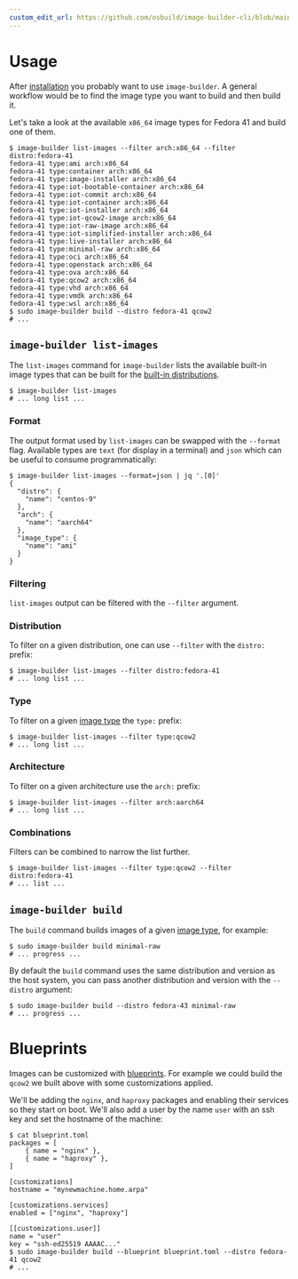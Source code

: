 ```yaml
---
custom_edit_url: https://github.com/osbuild/image-builder-cli/blob/main/doc/01-usage.md
---
```

# Usage

<!--
[//]: # ( DO NOT MODIFY THIS FILE! )
[//]: # ( This content is generated by `scripts/pull_readmes.py` )
[//]: # ( Rather change the source of this: https://github.com/osbuild/image-builder-cli/blob/main/doc/01-usage.md )
-->

After [installation](./00-installation.md) you probably want to use `image-builder`. A general workflow would be to find the image type you want to build and then build it.

Let's take a look at the available `x86_64` image types for Fedora 41 and build one of them.

```console
$ image-builder list-images --filter arch:x86_64 --filter distro:fedora-41
fedora-41 type:ami arch:x86_64
fedora-41 type:container arch:x86_64
fedora-41 type:image-installer arch:x86_64
fedora-41 type:iot-bootable-container arch:x86_64
fedora-41 type:iot-commit arch:x86_64
fedora-41 type:iot-container arch:x86_64
fedora-41 type:iot-installer arch:x86_64
fedora-41 type:iot-qcow2-image arch:x86_64
fedora-41 type:iot-raw-image arch:x86_64
fedora-41 type:iot-simplified-installer arch:x86_64
fedora-41 type:live-installer arch:x86_64
fedora-41 type:minimal-raw arch:x86_64
fedora-41 type:oci arch:x86_64
fedora-41 type:openstack arch:x86_64
fedora-41 type:ova arch:x86_64
fedora-41 type:qcow2 arch:x86_64
fedora-41 type:vhd arch:x86_64
fedora-41 type:vmdk arch:x86_64
fedora-41 type:wsl arch:x86_64
$ sudo image-builder build --distro fedora-41 qcow2
# ...
```

## `image-builder list-images`

The `list-images` command for `image-builder` lists the available built-in image types that can be built for the [built-in distributions](./10-faq.md#built-in-distributions).

```console
$ image-builder list-images
# ... long list ...
```

### Format

The output format used by `list-images` can be swapped with the `--format` flag. Available types are `text` (for display in a terminal) and `json` which can be useful to consume programmatically:

```console
$ image-builder list-images --format=json | jq '.[0]'
{
  "distro": {
    "name": "centos-9"
  },
  "arch": {
    "name": "aarch64"
  },
  "image_type": {
    "name": "ami"
  }
}
```

### Filtering

`list-images` output can be filtered with the `--filter` argument.

### Distribution

To filter on a given distribution, one can use `--filter` with the `distro:` prefix:

```console
$ image-builder list-images --filter distro:fedora-41
# ... long list ...
```

### Type

To filter on a given [image type](./10-faq.md#image-types) the `type:` prefix:

```console
$ image-builder list-images --filter type:qcow2
# ... long list ...
```
### Architecture

To filter on a given architecture use the `arch:` prefix:

```console
$ image-builder list-images --filter arch:aarch64
# ... long list ...
```

### Combinations

Filters can be combined to narrow the list further.

```console
$ image-builder list-images --filter type:qcow2 --filter distro:fedora-41
# ... list ...
```

## `image-builder build`

The `build` command builds images of a given [image type](./10-faq.md#image-types), for example:

```console
$ sudo image-builder build minimal-raw
# ... progress ...
```

By default the `build` command uses the same distribution and version as the host system, you can pass another distribution and version with the `--distro` argument:

```console
$ sudo image-builder build --distro fedora-43 minimal-raw
# ... progress ...
```

# Blueprints

Images can be customized with [blueprints](https://osbuild.org/docs/user-guide/blueprint-reference). For example we could build the `qcow2` we built above with some customizations applied.

We'll be adding the `nginx`, and `haproxy` packages and enabling their services so they start on boot. We'll also add a user by the name `user` with an ssh key and set the hostname of the machine:

```console
$ cat blueprint.toml
packages = [
    { name = "nginx" },
    { name = "haproxy" },
]

[customizations]
hostname = "mynewmachine.home.arpa"

[customizations.services]
enabled = ["nginx", "haproxy"]

[[customizations.user]]
name = "user"
key = "ssh-ed25519 AAAAC..."
$ sudo image-builder build --blueprint blueprint.toml --distro fedora-41 qcow2
# ...
```

